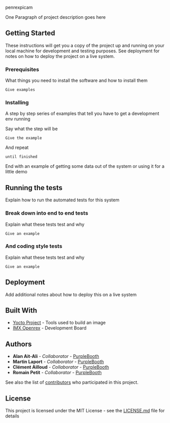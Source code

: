 
penrexpicam

One Paragraph of project description goes here

## Getting Started

These instructions will get you a copy of the project up and running on your local machine for development and testing purposes. See deployment for notes on how to deploy the project on a live system.

### Prerequisites

What things you need to install the software and how to install them

```
Give examples
```

### Installing

A step by step series of examples that tell you have to get a development env running

Say what the step will be

```
Give the example
```

And repeat

```
until finished
```

End with an example of getting some data out of the system or using it for a little demo

## Running the tests

Explain how to run the automated tests for this system

### Break down into end to end tests

Explain what these tests test and why

```
Give an example
```

### And coding style tests

Explain what these tests test and why

```
Give an example
```

## Deployment

Add additional notes about how to deploy this on a live system

## Built With

* [Yocto Project](http://www.dropwizard.io/1.0.2/docs/) - Tools used to build an image
* [IMX Openrex](http://www.imx6rex.com/open-rex/) - Development Board

## Authors

* **Alan Ait-Ali** - *Collaborator* - [PurpleBooth](https://github.com/Alanaitali)
* **Martin Laport** - *Collaborator* - [PurpleBooth](https://github.com/zoyolin)
* **Clément Ailloud** - *Collaborator* - [PurpleBooth](https://github.com/clement-ailloud)
* **Romain Petit** - *Collaborator* - [PurpleBooth](https://github.com/peti-romain)

See also the list of [contributors](https://github.com/your/project/contributors) who participated in this project.

## License

This project is licensed under the MIT License - see the [LICENSE.md](LICENSE.md) file for details
